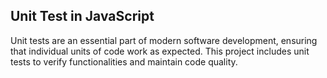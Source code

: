 ## Unit Test in JavaScript

Unit tests are an essential part of modern software development, ensuring that individual units of code work as expected. This project includes unit tests to verify functionalities and maintain code quality.

